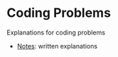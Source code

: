 # Coding Problems
Explanations for coding problems
* [Notes](https://github.com/charlotte-zhuang/coding-problems/tree/main/notes): written explanations